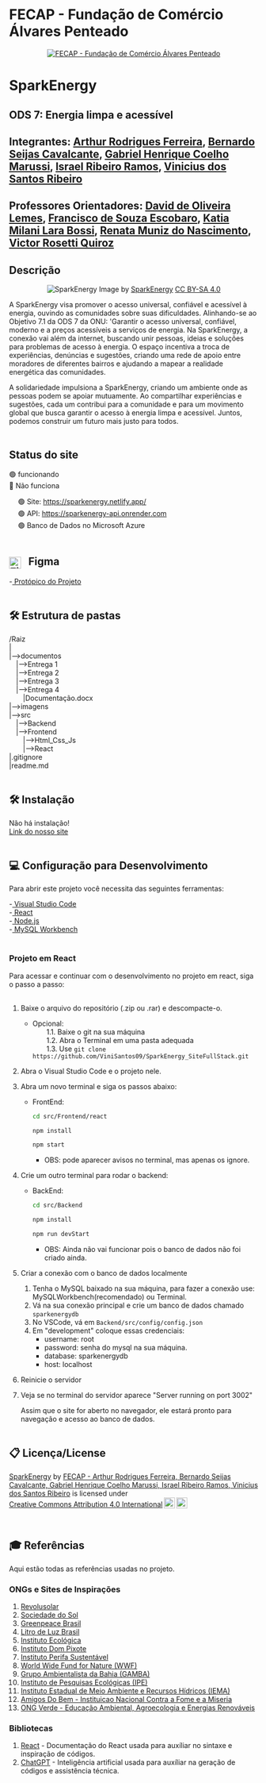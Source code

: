 # FECAP - Fundação de Comércio Álvares Penteado

<p align="center">
<a href= "https://www.fecap.br/"><img src="https://encrypted-tbn0.gstatic.com/images?q=tbn:ANd9GcRhZPrRa89Kma0ZZogxm0pi-tCn_TLKeHGVxywp-LXAFGR3B1DPouAJYHgKZGV0XTEf4AE&usqp=CAU" alt="FECAP - Fundação de Comércio Álvares Penteado" border="0"></a>
</p>

# SparkEnergy

## ODS 7: Energia limpa e acessível

## Integrantes: <a href="https://github.com/ArthurRFerr">Arthur Rodrigues Ferreira</a>, <a href="https://github.com/BernardoSCavalc">Bernardo Seijas Cavalcante</a>, <a href="https://github.com/gabmarussi">Gabriel Henrique Coelho Marussi</a>, <a href="https://github.com/IsraelRibeiro05">Israel Ribeiro Ramos</a>, <a href="https://github.com/ViniSantos09">Vinicius dos Santos Ribeiro</a>

## Professores Orientadores: <a href="https://www.linkedin.com/in/dolemes/">David de Oliveira Lemes</a>, <a href="https://www.linkedin.com/in/francisco-escobar/">Francisco de Souza Escobaro</a>, <a href="https://github.com/2024-2-MCC2/Projeto10">Katia Milani Lara Bossi</a>, <a href="https://github.com/2024-2-MCC2/Projeto10">Renata Muniz do Nascimento</a>, <a href="https://www.linkedin.com/in/victorbarq/">Victor Rosetti Quiroz</a>

## Descrição

<p align="center">
<img src="imagens/SparkEnergy (Sem Fundo).png" alt="SparkEnergy" border="0">
  Image by <a href="https://github.com/2024-2-MCC2/Projeto10">SparkEnergy</a> <a rel="license" href="https://creativecommons.org/licenses/by/4.0/?ref=chooser-v1">CC BY-SA 4.0</a>
</p>


A SparkEnergy visa promover o acesso universal, confiável e acessível à energia, ouvindo as comunidades sobre suas dificuldades. Alinhando-se ao Objetivo 7.1 da ODS 7 da ONU: 'Garantir o acesso universal, confiável, moderno e a preços acessíveis a serviços de energia. Na SparkEnergy, a conexão vai além da internet, buscando unir pessoas, ideias e soluções para problemas de acesso à energia. O espaço incentiva a troca de experiências, denúncias e sugestões, criando uma rede de apoio entre moradores de diferentes bairros e ajudando a mapear a realidade energética das comunidades.

A solidariedade impulsiona a SparkEnergy, criando um ambiente onde as pessoas podem se apoiar mutuamente. Ao compartilhar experiências e sugestões, cada um contribui para a comunidade e para um movimento global que busca garantir o acesso à energia limpa e acessível. Juntos, podemos construir um futuro mais justo para todos.<br/><br/>

## Status do site
:green_circle: funcionando <br/>
:red_circle: Não funciona <br/>

&emsp; :green_circle: Site: https://sparkenergy.netlify.app/ <br/>
&emsp; :green_circle: API: https://sparkenergy-api.onrender.com<br/>
&emsp; :green_circle:  Banco de Dados no Microsoft Azure<br/><br/>

## <img src="https://upload.wikimedia.org/wikipedia/commons/3/33/Figma-logo.svg" alt="Figma Logo" width="24" height="24" style="vertical-align: middle; margin-right: 10px;"> Figma

-<a href="https://www.figma.com/design/vBXU3GXwaO11UcjoACbnU4/PI---SparkEnergy"> Protópico do Projeto</a><br/><br/>

## 🛠 Estrutura de pastas

/Raiz<br>
|<br>
|-->documentos<br>
  &emsp;|-->Entrega 1<br>
  &emsp;|-->Entrega 2<br>
  &emsp;|-->Entrega 3<br>
  &emsp;|-->Entrega 4<br>
  	&emsp;&emsp;|Documentação.docx<br>
|-->imagens<br>
|-->src<br>
  &emsp;|-->Backend<br>
  &emsp;|-->Frontend<br>
	&emsp;&emsp;|-->Html_Css_Js<br>
    	&emsp;&emsp;|-->React<br>
|.gitignore<br>
|readme.md<br>
<br/>

## 🛠 Instalação

Não há instalação!<br/>
<a href="https://sparkenergy.netlify.app/">Link do nosso site</a><br/>
<br/>

## 💻 Configuração para Desenvolvimento

Para abrir este projeto você necessita das seguintes ferramentas:

-<a href="https://code.visualstudio.com/download"> Visual Studio Code</a><br/>
-<a href="https://pt-br.react.dev"> React</a><br/>
-<a href="https://nodejs.org/pt/download/prebuilt-installer/current"> Node.js</a><br/>
-<a href="https://dev.mysql.com/downloads/workbench"> MySQL Workbench</a><br/><br/>


### Projeto em React

Para acessar e continuar com o desenvolvimento no projeto em react, siga o passo a passo:</br><br/>
1. Baixe o arquivo do repositório (.zip ou .rar) e descompacte-o.<br/>
	- Opcional:<br/>
		   &emsp;&emsp;1.1. Baixe o git na sua máquina <br/>
		   &emsp;&emsp;1.2. Abra o Terminal em uma pasta adequada<br/>
		   &emsp;&emsp;1.3. Use `git clone https://github.com/ViniSantos09/SparkEnergy_SiteFullStack.git` 
3. Abra o Visual Studio Code e o projeto nele.
4. Abra um novo terminal e siga os passos abaixo:

	- FrontEnd:
	  
	    ```bash
	    cd src/Frontend/react
	    ```       
	    ```bash
	    npm install 
	    ```         
	    ```bash
	    npm start
	    ```
	    - OBS: pode aparecer avisos no terminal, mas apenas os ignore.

4. Crie um outro terminal para rodar o backend:

	- BackEnd:
	    
	    ```bash
	    cd src/Backend
	    ```       
	    ```bash
	    npm install
	    ```    
	    ```bash
	    npm run devStart
	    ```    
		- OBS: Ainda não vai funcionar pois o banco de dados não foi criado ainda.
5. Criar a conexão com o banco de dados localmente

 	1. Tenha o MySQL baixado na sua máquina, para fazer a conexão use: MySQLWorkbench(recomendado) ou Terminal.</br>
 	2. Vá na sua conexão principal e crie um banco de dados chamado `sparkenergydb`</br>
 	3. No VSCode, vá em `Backend/src/config/config.json`</br>
	4. Em "development" coloque essas credenciais:</br>
		- username: root</br>
		- password: senha do mysql na sua máquina.</br>
		- database: sparkenergydb</br>
		- host: localhost</br>

6. Reinicie o servidor
7. Veja se no terminal do servidor aparece "Server running on port 3002"
    
    Assim que o site for aberto no navegador, ele estará pronto para navegação e acesso ao banco de dados.<br/><br/>


## 📋 Licença/License

<p xmlns:cc="http://creativecommons.org/ns#" xmlns:dct="http://purl.org/dc/terms/"><a property="dct:title" rel="cc:attributionURL" href="https://github.com/2024-2-MCC2/Projeto10">SparkEnergy</a> by <a rel="cc:attributionURL dct:creator" property="cc:attributionName" href="https://github.com/2024-2-MCC2/Projeto10">FECAP - Arthur Rodrigues Ferreira, Bernardo Seijas Cavalcante, Gabriel Henrique Coelho Marussi, Israel Ribeiro Ramos, Vinicius dos Santos Ribeiro</a> is licensed under <a href="https://creativecommons.org/licenses/by/4.0/?ref=chooser-v1" target="_blank" rel="license noopener noreferrer" style="display:inline-block;">Creative Commons Attribution 4.0 International<img style="height:22px!important;margin-left:3px;vertical-align:text-bottom;" src="https://mirrors.creativecommons.org/presskit/icons/cc.svg?ref=chooser-v1" alt=""><img style="height:22px!important;margin-left:3px;vertical-align:text-bottom;" src="https://mirrors.creativecommons.org/presskit/icons/by.svg?ref=chooser-v1" alt=""></a></p>
<br/>

## 🎓 Referências

Aqui estão todas as referências usadas no projeto.

### ONGs e Sites de Inspirações
1. <a href="https://revolusolar.org.br">Revolusolar</a> 
2. <a href="https://www.sociedadedosol.org.br">Sociedade do Sol</a>
3. <a href="https://doe.greenpeace.org.br">Greenpeace Brasil</a>
4. <a href="https://www.litrodeluz.com">Litro de Luz Brasil</a>
5. <a href="https://www.ecologica.org.br">Instituto Ecológica</a>
6. <a href="https://www.dompixote.org">Instituto Dom Pixote</a>
7. <a href="https://www.instagram.com/perifasustentavel/">Instituto Perifa Sustentável</a>
8. <a href="https://energia.wwf.org.br"> World Wide Fund for Nature (WWF)</a>
9. <a href="https://www.gamba.org.br">Grupo Ambientalista da Bahia (GAMBA)</a>
10. <a href="https://ipe.org.br">Instituto de Pesquisas Ecológicas (IPE)</a>
11. <a href="https://iema.es.gov.br">Instituto Estadual de Meio Ambiente e Recursos Hídricos (IEMA)</a>
12. <a href="https://amigosdobem.org">Amigos Do Bem - Instituicao Nacional Contra a Fome e a Miseria</a>
13. <a href="https://ongverde.org">ONG Verde - Educação Ambiental, Agroecologia e Energias Renováveis</a>


### Bibliotecas

1. <a><a href="https://pt-br.react.dev/reference/react">React</a> - Documentação do React usada para auxíliar no sintaxe e inspiração de códigos.</a> 
2. <a><a href="https://openai.com/index/chatgpt/">ChatGPT</a> - Inteligência artificial usada para auxíliar na geração de códigos e assistência técnica.</a>

